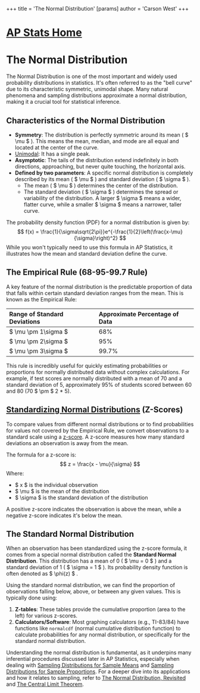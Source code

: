 +++
 title = 'The Normal Distribution'
[params]
	author = 'Carson West'
+++
# [AP Stats Home](./../ap-stats-home/)
# The Normal Distribution

The Normal Distribution is one of the most important and widely used probability distributions in statistics. It's often referred to as the "bell curve" due to its characteristic symmetric, unimodal shape. Many natural phenomena and sampling distributions approximate a normal distribution, making it a crucial tool for statistical inference.

## Characteristics of the Normal Distribution

*   **Symmetry**: The distribution is perfectly symmetric around its mean ( $ \mu $ ). This means the mean, median, and mode are all equal and located at the center of the curve.
*   [Unimodal](./../unimodal/): It has a single peak.
*   **Asymptotic**: The tails of the distribution extend indefinitely in both directions, approaching, but never quite touching, the horizontal axis.
*   **Defined by two parameters**: A specific normal distribution is completely described by its mean ( $ \mu $ ) and standard deviation ( $ \sigma $ ).
    *   The mean ( $ \mu $ ) determines the center of the distribution.
    *   The standard deviation ( $ \sigma $ ) determines the spread or variability of the distribution. A larger  $ \sigma $  means a wider, flatter curve, while a smaller  $ \sigma $  means a narrower, taller curve.

The probability density function (PDF) for a normal distribution is given by:
 $$ f(x) = \frac{1}{\sigma\sqrt{2\pi}}e^{-\frac{1}{2}\left(\frac{x-\mu}{\sigma}\right)^2} $$  While you won't typically need to use this formula in AP Statistics, it illustrates how the mean and standard deviation define the curve.

## The Empirical Rule (68-95-99.7 Rule)

A key feature of the normal distribution is the predictable proportion of data that falls within certain standard deviation ranges from the mean. This is known as the Empirical Rule:

| Range of Standard Deviations | Approximate Percentage of Data |
| :--------------------------- | :----------------------------- |
|  $ \mu \pm 1\sigma $             | 68%                            |
|  $ \mu \pm 2\sigma $             | 95%                            |
|  $ \mu \pm 3\sigma $             | 99.7%                          |

This rule is incredibly useful for quickly estimating probabilities or proportions for normally distributed data without complex calculations. For example, if test scores are normally distributed with a mean of 70 and a standard deviation of 5, approximately 95% of students scored between 60 and 80 (70  $ \pm $  2 * 5).

## [Standardizing Normal Distributions](./../standardizing-normal-distributions/) (Z-Scores)

To compare values from different normal distributions or to find probabilities for values not covered by the Empirical Rule, we convert observations to a standard scale using a [z-score](./../z-score/). A z-score measures how many standard deviations an observation is away from the mean.

The formula for a z-score is:
 $$ z = \frac{x - \mu}{\sigma} $$  Where:
*    $ x $  is the individual observation
*    $ \mu $  is the mean of the distribution
*    $ \sigma $  is the standard deviation of the distribution

A positive z-score indicates the observation is above the mean, while a negative z-score indicates it's below the mean.

## The Standard Normal Distribution

When an observation has been standardized using the z-score formula, it comes from a special normal distribution called the **Standard Normal Distribution**. This distribution has a mean of 0 ( $ \mu = 0 $ ) and a standard deviation of 1 ( $ \sigma = 1 $ ). Its probability density function is often denoted as  $ \phi(z) $ .

Using the standard normal distribution, we can find the proportion of observations falling below, above, or between any given values. This is typically done using:
1.  **Z-tables**: These tables provide the cumulative proportion (area to the left) for various z-scores.
2.  **Calculators/Software**: Most graphing calculators (e.g., TI-83/84) have functions like `normalcdf` (normal cumulative distribution function) to calculate probabilities for any normal distribution, or specifically for the standard normal distribution.

Understanding the normal distribution is fundamental, as it underpins many inferential procedures discussed later in AP Statistics, especially when dealing with [Sampling Distributions for Sample Means](./../sampling-distributions-for-sample-means/) and [Sampling Distributions for Sample Proportions](./../sampling-distributions-for-sample-proportions/). For a deeper dive into its applications and how it relates to sampling, refer to [The Normal Distribution, Revisited](./../the-normal-distribution,-revisited/) and [The Central Limit Theorem](./../the-central-limit-theorem/).